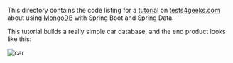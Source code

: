 This directory contains the code listing for a
[tutorial](https://tests4geeks.com/tutorials/spring-data-boot-mongodb-example/) 
on [tests4geeks.com](https://tests4geeks.com/tutorials) about using
[MongoDB](http://mongodb.org) with Spring Boot and Spring Data. 

This tutorial builds a really simple car database, and the end product looks like this:

![car](animation.gif)
